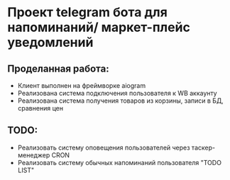 # Проект telegram бота для напоминаний/ маркет-плейс уведомлений

## Проделанная работа:

* Клиент выполнен на фреймворке aiogram
* Реализована система подключения пользователя к WB аккаунту
* Реализована система получения товаров из корзины, записи в БД, сравнения цен

## TODO:

* Реализовать систему оповещения пользователей через таскер-менеджер CRON
* Реализовать систему обычных напоминаний пользователя "TODO LIST"
